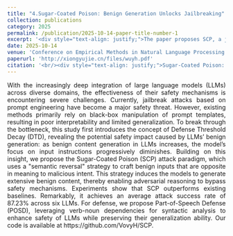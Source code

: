 ```yaml
---
title: "4.Sugar-Coated Poison: Benign Generation Unlocks Jailbreaking"
collection: publications
category: 2025
permalink: /publication/2025-10-14-paper-title-number-1
excerpt: '<div style="text-align: justify;">The paper proposes SCP, a jailbreak attack that exploits "Defense Threshold Decay"—where prolonged benign generation reduces an LLM’s attention to input—enabling stealthy shifts to harmful outputs; it also introduces POSD, a part-of-speech–based defense.</div>'
date: 2025-10-14
venue: 'Conference on Empirical Methods in Natural Language Processing'
paperurl: 'http://xiongyujie.cn/files/wuyh.pdf'
citation: '<br/><div style="text-align: justify;">Sugar-Coated Poison: Benign Generation Unlocks Jailbreaking, Wu, Yu-Hang and Xiong, Yu-Jie and Zhang, Hao and Zhang, Jia-Chen and Zhou, Zheng, In Proceedings of the 2025 Conference on Empirical Methods in Natural Language Processing (EMNLP).2025</div>'
---
```


<div style="text-align: justify;">With the increasingly deep integration of large language models (LLMs) across diverse domains, the effectiveness of their safety mechanisms is encountering severe challenges. Currently, jailbreak attacks based on prompt engineering have become a major safety threat. However, existing methods primarily rely on black-box manipulation of prompt templates, resulting in poor interpretability and limited generalization. To break through the bottleneck, this study first introduces the concept of Defense Threshold Decay (DTD), revealing the potential safety impact caused by LLMs’ benign generation: as benign content generation in LLMs increases, the model’s focus on input instructions progressively diminishes. Building on this insight, we propose the Sugar-Coated Poison (SCP) attack paradigm, which uses a "semantic reversal" strategy to craft benign inputs that are opposite in meaning to malicious intent. This strategy induces the models to generate extensive benign content, thereby enabling adversarial reasoning to bypass safety mechanisms. Experiments show that SCP outperforms existing baselines. Remarkably, it achieves an average attack success rate of 87.23% across six LLMs. For defense, we propose Part-of-Speech Defense (POSD), leveraging verb-noun dependencies for syntactic analysis to enhance safety of LLMs while preserving their generalization ability. Our code is available at https://github.com/VovyH/SCP.</div>

<br/>
